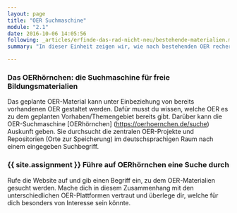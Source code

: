 ```yaml
---
layout: page
title: "OER Suchmaschine"
module: "2.1"
date: 2016-10-06 14:05:56
following: _articles/erfinde-das-rad-nicht-neu/bestehende-materialien.md
summary: "In dieser Einheit zeigen wir, wie nach bestehenden OER recherchiert werden kann."

---
```



### Das OERhörnchen: die Suchmaschine für freie Bildungsmaterialien

Das geplante OER-Material kann unter Einbeziehung von bereits vorhandenen OER gestaltet werden. Dafür musst du wissen, welche OER es zu dem geplanten Vorhaben/Themengebiet bereits gibt. Darüber kann die OER-Suchmaschine [OERhörnchen] (https://oerhoernchen.de/suche) Auskunft geben. Sie durchsucht die zentralen OER-Projekte und Repositorien (Orte zur Speicherung) im deutschsprachigen Raum nach einem eingegeben Suchbegriff.

### {{ site.assignment }} Führe auf OERhörnchen eine Suche durch

Rufe die Website auf und gib einen Begriff ein, zu dem OER-Materialien gesucht werden. Mache dich in diesem Zusammenhang mit den unterschiedlichen OER-Plattformen vertraut und überlege dir, welche für dich besonders von Interesse sein könnte.

